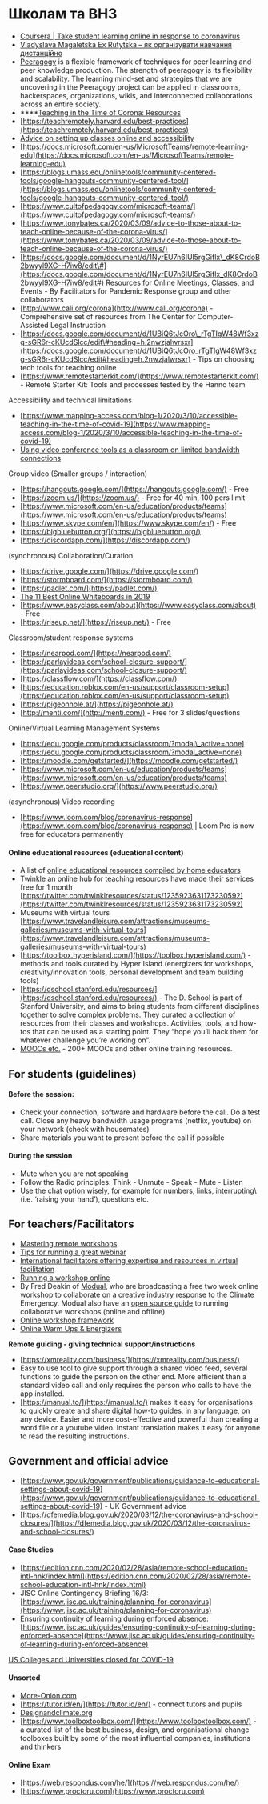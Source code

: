 # Школам та ВНЗ

* [Coursera \| Take student learning online in response to coronavirus ](https://www.coursera.org/coronavirus)
* [Vladyslava Magaletska Ex Rutytska – як організувати навчання дистанційно](http://bit.ly/38SxAj6)
* [Peeragogy](www.peeragogy.org) is a flexible framework of techniques for peer learning and peer knowledge production. The strength of peeragogy is its flexibility and scalability. The learning mind-set and strategies that we are uncovering in the Peeragogy project can be applied in classrooms, hackerspaces, organizations, wikis, and interconnected collaborations across an entire society.
* \*\*\*\*[Teaching in the Time of Corona: Resources](https://www.facebook.com/groups/647445119134164/?ref=group_header)
* [https://teachremotely.harvard.edu/best-practices](https://teachremotely.harvard.edu/best-practices) 
* [Advice on setting up classes online and accessibility](https://docs.google.com/document/d/1vEo1OuEnjizbyCOXBNDM164P6eX_j5bKKCmoq7VywTw/edit?usp=sharing)
* [https://docs.microsoft.com/en-us/MicrosoftTeams/remote-learning-edu](https://docs.microsoft.com/en-us/MicrosoftTeams/remote-learning-edu)
* [https://blogs.umass.edu/onlinetools/community-centered-tools/google-hangouts-community-centered-tool/](https://blogs.umass.edu/onlinetools/community-centered-tools/google-hangouts-community-centered-tool/)
* [https://www.cultofpedagogy.com/microsoft-teams/](https://www.cultofpedagogy.com/microsoft-teams/)
* [https://www.tonybates.ca/2020/03/09/advice-to-those-about-to-teach-online-because-of-the-corona-virus/](https://www.tonybates.ca/2020/03/09/advice-to-those-about-to-teach-online-because-of-the-corona-virus/)
* [https://docs.google.com/document/d/1NyrEU7n6IUl5rgGiflx\_dK8CrdoB2bwyyl9XG-H7iw8/edit\#](https://docs.google.com/document/d/1NyrEU7n6IUl5rgGiflx_dK8CrdoB2bwyyl9XG-H7iw8/edit#) Resources for Online Meetings, Classes, and Events - By Facilitators for Pandemic Response group and other collaborators
* [http://www.cali.org/corona](http://www.cali.org/corona) -Comprehensive set of resources from The Center for Computer-Assisted Legal Instruction
* [https://docs.google.com/document/d/1UBiQ6tJcOro\_rTgTIgW48Wf3xzg-sGR6r-cKUcdSlcc/edit\#heading=h.2nwzjalwrsxr](https://docs.google.com/document/d/1UBiQ6tJcOro_rTgTIgW48Wf3xzg-sGR6r-cKUcdSlcc/edit#heading=h.2nwzjalwrsxr) - Tips on choosing tech tools for teaching online
* [https://www.remotestarterkit.com/](https://www.remotestarterkit.com/) - Remote Starter Kit: Tools and processes tested by the Hanno team

Accessibility and technical limitations

* [https://www.mapping-access.com/blog-1/2020/3/10/accessible-teaching-in-the-time-of-covid-19](https://www.mapping-access.com/blog-1/2020/3/10/accessible-teaching-in-the-time-of-covid-19)
* [Using video conference tools as a classroom on limited bandwidth connections](https://docs.google.com/document/d/1KZhl-s0mxaz7-iCYsZ0ls4UwKYSpO-rZ1eFuykJXFXA/edit?usp=sharing)

Group video \(Smaller groups / interaction\)

* [https://hangouts.google.com/](https://hangouts.google.com/) - Free
* [https://zoom.us/](https://zoom.us/) - Free for 40 min, 100 pers limit
* [https://www.microsoft.com/en-us/education/products/teams](https://www.microsoft.com/en-us/education/products/teams)
* [https://www.skype.com/en/](https://www.skype.com/en/) - Free
* [https://bigbluebutton.org/](https://bigbluebutton.org/)
* [https://discordapp.com/](https://discordapp.com/) 

\(synchronous\) Collaboration/Curation

* [https://drive.google.com/](https://drive.google.com/)
* [https://stormboard.com/](https://stormboard.com/)
* [https://padlet.com/](https://padlet.com/) 
* [The 11 Best Online Whiteboards in 2019 ](https://zapier.com/blog/best-online-whiteboard/)
* [https://www.easyclass.com/about](https://www.easyclass.com/about) - Free
* [https://riseup.net/](https://riseup.net/) - Free

Classroom/student response systems

* [https://nearpod.com/](https://nearpod.com/)
* [https://parlayideas.com/school-closure-support/](https://parlayideas.com/school-closure-support/)
* [https://classflow.com/](https://classflow.com/)
* [https://education.roblox.com/en-us/support/classroom-setup](https://education.roblox.com/en-us/support/classroom-setup)
* [https://pigeonhole.at/](https://pigeonhole.at/) 
* [http://menti.com/](http://menti.com/) - Free for 3 slides/questions

Online/Virtual Learning Management Systems

* [https://edu.google.com/products/classroom/?modal\_active=none](https://edu.google.com/products/classroom/?modal_active=none)
* [https://moodle.com/getstarted/](https://moodle.com/getstarted/) 
* [https://www.microsoft.com/en-us/education/products/teams](https://www.microsoft.com/en-us/education/products/teams)
* [https://www.peerstudio.org/](https://www.peerstudio.org/)

\(asynchronous\) Video recording

* [https://www.loom.com/blog/coronavirus-response](https://www.loom.com/blog/coronavirus-response)  \| Loom Pro is now free for educators permanently

#### Online educational resources \(educational content\)

* A list of [online educational resources compiled by home educators](https://www.facebook.com/jean.worsley/posts/10156608078391076)
* Twinkle an online hub for teaching resources have made their services free for 1 month [https://twitter.com/twinklresources/status/1235923631173230592](https://twitter.com/twinklresources/status/1235923631173230592) 
* Museums with virtual tours [https://www.travelandleisure.com/attractions/museums-galleries/museums-with-virtual-tours](https://www.travelandleisure.com/attractions/museums-galleries/museums-with-virtual-tours) 
* [https://toolbox.hyperisland.com/](https://toolbox.hyperisland.com/) - methods and tools curated by Hyper Island \(energizers for workshops, creativity/innovation tools, personal development and team building tools\)
* [https://dschool.stanford.edu/resources/](https://dschool.stanford.edu/resources/) - The D. School is part of Stanford University, and aims to bring students from different disciplines together to solve complex problems. They curated a collection of resources from their classes and workshops. Activities, tools, and how-tos that can be used as a starting point. They “hope you’ll hack them for whatever challenge you’re working on”. 
* [MOOCs etc.](https://docs.google.com/spreadsheets/d/1NnzB2e7P1U10Ph0W3FCzqw1go30poPa2eWgNOf8tt2g/) - 200+ MOOCs and other online training resources.

## **For students \(guidelines\)**

#### Before the session:

* Check your connection, software and hardware before the call. Do a test call. Close any heavy bandwidth usage programs \(netflix, youtube\) on your network \(check with housemates\)
* Share materials you want to present before the call if possible

#### During the session

* Mute when you are not speaking
* Follow the Radio principles: Think - Unmute - Speak - Mute - Listen
* Use the chat option wisely, for example for numbers, links, interrupting\ \(i.e. ‘raising your hand’\), questions etc.

## **For teachers/Facilitators**

* [Mastering remote workshops](https://docs.google.com/document/d/1zL_pkVKR57KOO4zqXUwUpfKd0MzPOue3-GQ6mUDu_fQ/edit#heading=h.yclhbc398qk2)
* [Tips for running a great webinar](https://owncloud.more-onion.com/s/QKXDsx9YLdndyk6#pdfviewer)
* [International facilitators offering expertise and resources in virtual facilitation ](https://groups.io/g/f4c-response/message/1%20)
* [Running a workshop online ](https://medium.com/@freddeakin/running-a-workshop-online-a2c1b1def656)
* By Fred Deakin of [Modual](https://twitter.com/modualworkshop), who are broadcasting a free two week online workshop to collaborate on a creative industry response to the Climate Emergency. Modual also have an [open source guide](https://s3-us-west-2.amazonaws.com/ualreportpdf/PostDigitalArtSchool_Report.pdf) to running collaborative workshops \(online and offline\) 
* [Online workshop framework](https://medium.com/unfold-it/online-workshop-framework-5e86075c6208%20)
* [Online Warm Ups & Energizers](https://blog.mural.co/online-warm-ups-energizers%20)

**Remote guiding - giving technical support/instructions**

* [https://xmreality.com/business/](https://xmreality.com/business/)
* Easy to use tool to give support through a shared video feed, several functions to guide the person on the other end. More efficient than a standard video call and only requires the person who calls to have the app installed.
* [https://manual.to/](https://manual.to/) makes it easy for organisations to quickly create and share digital how-to guides, in any language, on any device. Easier and more cost-effective and powerful than creating a word file or a youtube video. Instant translation makes it easy for anyone to read the resulting instructions.

## **Government and official advice**

* [https://www.gov.uk/government/publications/guidance-to-educational-settings-about-covid-19](https://www.gov.uk/government/publications/guidance-to-educational-settings-about-covid-19) - UK Government advice
* [https://dfemedia.blog.gov.uk/2020/03/12/the-coronavirus-and-school-closures/](https://dfemedia.blog.gov.uk/2020/03/12/the-coronavirus-and-school-closures/) 

#### Case Studies

* [https://edition.cnn.com/2020/02/28/asia/remote-school-education-intl-hnk/index.html](https://edition.cnn.com/2020/02/28/asia/remote-school-education-intl-hnk/index.html)
* JISC Online Contingency Briefing 16/3: [https://www.jisc.ac.uk/training/planning-for-coronavirus](https://www.jisc.ac.uk/training/planning-for-coronavirus)
* Ensuring continuity of learning during enforced absence: [https://www.jisc.ac.uk/guides/ensuring-continuity-of-learning-during-enforced-absence](https://www.jisc.ac.uk/guides/ensuring-continuity-of-learning-during-enforced-absence)

[US Colleges and Universities closed for COVID-19](https://docs.google.com/spreadsheets/u/1/d/19wJZekxpewDQmApULkvZRBpBwcnd5gZlZF2SEU2WQD8/htmlview?sle=true&pru=AAABcO69ORU*XgiOzVqeXe67EeTuIszv3g#gid=0)

#### Unsorted

*  [More-Onion.com](http://more-onion.com)
* [https://tutor.id/en/](https://tutor.id/en/) - connect tutors and pupils
* [Designandclimate.org](http://www.designandclimate.org)
* [https://www.toolboxtoolbox.com/](https://www.toolboxtoolbox.com/) - a curated list of the best business, design, and organisational change toolboxes built by some of the most influential companies, institutions and thinkers

#### Online Exam

* [https://web.respondus.com/he/](https://web.respondus.com/he/)
* [https://www.proctoru.com](https://www.proctoru.com) 

